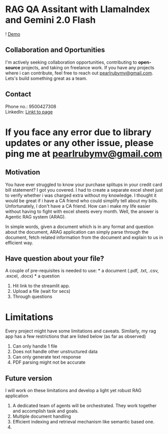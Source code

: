 # RAG QA Assitant with LlamaIndex and Gemini 2.0 Flash

! [Demo]()

## Collaboration and Oportunities
I'm actively seeking collaboration opportunities, contributing to **open-source** projects, and taking on freelance work. If you have any projects where i can contribute, feel free to reach out [pearlrubymv@gmail.com](mailto:pearlrubymv@gmail.com). Lets's build something great as a team.

## Contact
Phone no.: 9500427308 \
LinkedIn: [Linkt to page](https://www.linkedin.com/in/muthumanickamv/) 

If you face any error due to library updates or any other issue, please ping me at [pearlrubymv@gmail.com](mailto:pearlrubymv@gmail.com)
=======
## Motivation
You have ever struggled to know your purchase splitups in your credit card bill statement? I got you covered. I had to create a separate excel sheet just to verify whether i was charged extra without my knowledge. I thought it would be great if i have a CA friend who could simplify tell about my bills. Unfortunately, I don't have a CA friend. How can i make my life easier without having to fight with excel sheets every month. Well, the answer is Agentic RAG system (ARAG).

In simple words, given a document which is in any format and question about the document, ARAG application can simply parse through the document, fetch related information from the document and explain to us in efficient way.

## Have question about your file?
A couple of pre-requisites is needed to use:
    * a document (.pdf, .txt, .csv, .excel, .docx)
    * a question

1) Hit link to the streamlit app.
2) Upload a file (wait for secs)
3) Through questions 

# Limitations
Every project might have some limitations and caveats. Similarly, my rag app has a few restrictions that are listed below (as far as observed)

1) Can only handle 1 file 
2) Does not handle other unstructured data
3) Can only generate text response
4) PDF parsing might not be accurate

## Future version
I will work on these limitations and develop a light yet robust RAG application

1) A dedicated team of agents will be orchestrated. They work together and accomplish task and goals.
2) Multiple document handling 
3) Efficient indexing and retrieval mechanism like semantic based one.
4) 
